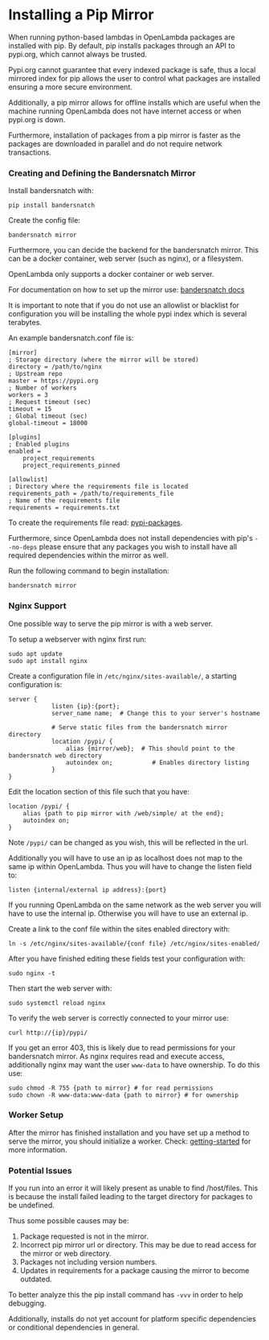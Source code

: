 # Installing a Pip Mirror

When running python-based lambdas in OpenLambda packages
are installed with pip. By default, pip installs packages
through an API to pypi.org, which cannot always be trusted.

Pypi.org cannot guarantee that every indexed package is safe,
thus a local mirrored index for pip allows the user to control
what packages are installed ensuring a more secure environment.

Additionally, a pip mirror allows for offline installs which 
are useful when the machine running OpenLambda does not have
internet access or when pypi.org is down.

Furthermore, installation of packages from a pip mirror is faster
as the packages are downloaded in parallel and do not require network 
transactions.

### Creating and Defining the Bandersnatch Mirror

Install bandersnatch with:
```
pip install bandersnatch
```

Create the config file:
```
bandersnatch mirror
```

Furthermore, you can decide the backend for the bandersnatch mirror.
This can be a docker container, web server (such as nginx), or a filesystem.

OpenLambda only supports a docker container or web server.

For documentation on how to set up the mirror use: [bandersnatch docs](https://bandersnatch.readthedocs.io/en/latest/mirror_configuration.html)

It is important to note that if you do not use an allowlist or 
blacklist for configuration you will be installing the whole 
pypi index which is several terabytes.


An example bandersnatch.conf file is:
```
[mirror]
; Storage directory (where the mirror will be stored)
directory = /path/to/nginx
; Upstream repo
master = https://pypi.org
; Number of workers
workers = 3
; Request timeout (sec)
timeout = 15
; Global timeout (sec)
global-timeout = 18000

[plugins]
; Enabled plugins
enabled =
    project_requirements
    project_requirements_pinned

[allowlist]
; Directory where the requirements file is located
requirements_path = /path/to/requirements_file
; Name of the requirements file
requirements = requirements.txt
```
To create the requirements file read: [pypi-packages](pypi-packages.md).

Furthermore, since OpenLambda does not install dependencies with 
pip's `--no-deps` please ensure that any packages you wish to 
install have all required dependencies
within the mirror as well.

Run the following command to begin installation:
```
bandersnatch mirror
```

### Nginx Support

One possible way to serve the pip mirror is with a web server.

To setup a webserver with nginx first run:
```
sudo apt update
sudo apt install nginx
```

Create a configuration file in `/etc/nginx/sites-available/`,
a starting configuration is:
```
server {
            listen {ip}:{port};
            server_name name;  # Change this to your server's hostname

            # Serve static files from the bandersnatch mirror directory
            location /pypi/ {
                alias {mirror/web};  # This should point to the bandersnatch web directory
                autoindex on;           # Enables directory listing
            }
}
```

Edit the location section of this file such that you have:
```
location /pypi/ {
    alias {path to pip mirror with /web/simple/ at the end};
    autoindex on;
}
```

Note `/pypi/` can be changed as you wish, this will be reflected in the url.

Additionally you will have to use an ip as localhost does not map to the same ip
within OpenLambda. Thus you will have to change the listen field to:

```
listen {internal/external ip address}:{port}
```

If you running OpenLambda on the same network as the web server you will have
to use the internal ip. Otherwise you will have to use an external ip.

Create a link to the conf file within the sites enabled directory with:
```
ln -s /etc/nginx/sites-available/{conf file} /etc/nginx/sites-enabled/
```

After you have finished editing these fields test your configuration with:
```
sudo nginx -t
```

Then start the web server with:
```
sudo systemctl reload nginx
```

To verify the web server is correctly connected to your mirror use:
```
curl http://{ip}/pypi/ 
```

If you get an error 403, this is likely due to read permissions for your
bandersnatch mirror. As nginx requires read and execute access, additionally
nginx may want the user `www-data` to have ownership. To do this use:
```
sudo chmod -R 755 {path to mirror} # for read permissions
sudo chown -R www-data:www-data {path to mirror} # for ownership
```

### Worker Setup

After the mirror has finished installation and you have set up a method to serve the mirror, 
you should initialize a worker. Check: [getting-started](getting-started.md) for more information.

### Potential Issues

If you run into an error it will likely present as unable to find
/host/files. This is because the install failed leading to the target
directory for packages to be undefined. 

Thus some possible causes may be:
1. Package requested is not in the mirror.
2. Incorrect pip mirror url or directory. This may be due to read access for the mirror or web directory.
3. Packages not including version numbers.
4. Updates in requirements for a package causing the mirror to become outdated.

To better analyze this the pip install command has `-vvv` in order to help debugging.

Additionally, installs do not yet account for platform specific dependencies or
conditional dependencies in general.
